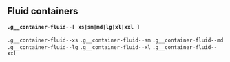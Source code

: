 ## Fluid containers

__`.g__container-fluid--[ xs|sm|md|lg|xl|xxl ]`__

`.g__container-fluid--xs`
`.g__container-fluid--sm`
`.g__container-fluid--md`
`.g__container-fluid--lg`
`.g__container-fluid--xl`
`.g__container-fluid--xxl`
